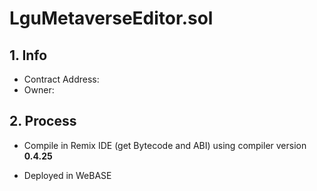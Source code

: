 # LguMetaverseEditor.sol

## 1. Info

* Contract Address: 
* Owner: 

## 2. Process

* Compile in Remix IDE (get Bytecode and ABI) using compiler version **0.4.25**

* Deployed in WeBASE


